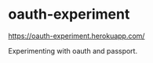 # oauth-experiment

https://oauth-experiment.herokuapp.com/

Experimenting with oauth and passport.
